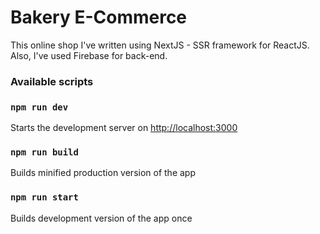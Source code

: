 # Bakery E-Commerce

This online shop I've written using NextJS - SSR framework for ReactJS.
Also, I've used Firebase for back-end.

### Available scripts

### `npm run dev`
Starts the development server on [http://localhost:3000](http://localhost:3000)

### `npm run build`
Builds minified production version of the app

### `npm run start`
Builds development version of the app once
